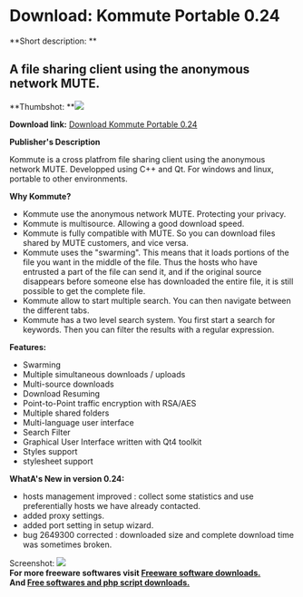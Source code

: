 # Download: Kommute Portable 0.24

**Short description: **

## A file sharing client using the anonymous network MUTE.

  
**Thumbshot: **![](http://www.freewarefiles.com/screenshot/kommute_md.jpg)   
  
**Download link:** [Download Kommute Portable 0.24](http://freesoftwares.boysofts.com/Kommute-Portable_program_56902.html)  
  

**Publisher's Description**  
  

Kommute is a cross platfrom file sharing client using the anonymous network
MUTE. Developped using C++ and Qt. For windows and linux, portable to other
environments.

**Why Kommute?**

  * Kommute use the anonymous network MUTE. Protecting your privacy. 
  * Kommute is multisource. Allowing a good download speed. 
  * Kommute is fully compatible with MUTE. So you can download files shared by MUTE customers, and vice versa. 
  * Kommute uses the \"swarming\". This means that it loads portions of the file you want in the middle of the file. Thus the hosts who have entrusted a part of the file can send it, and if the original source disappears before someone else has downloaded the entire file, it is still possible to get the complete file. 
  * Kommute allow to start multiple search. You can then navigate between the different tabs. 
  * Kommute has a two level search system. You first start a search for keywords. Then you can filter the results with a regular expression. 

**Features:**

  * Swarming 
  * Multiple simultaneous downloads / uploads 
  * Multi-source downloads 
  * Download Resuming 
  * Point-to-Point traffic encryption with RSA/AES 
  * Multiple shared folders 
  * Multi-language user interface 
  * Search Filter 
  * Graphical User Interface written with Qt4 toolkit 
  * Styles support 
  * stylesheet support 

**WhatA's New in version 0.24:**

  * hosts management improved : collect some statistics and use preferentially hosts we have already contacted. 
  * added proxy settings. 
  * added port setting in setup wizard. 
  * bug 2649300 corrected : downloaded size and complete download time was sometimes broken. 

  
  
Screenshot: ![](http://www.freewarefiles.com/screenshot/kommute.jpg)  
**For more freeware softwares visit [Freeware software downloads.](http://freesoftwares.boysofts.com/)**   
**And [Free softwares and php script downloads.](http://www.boysofts.com/)**

